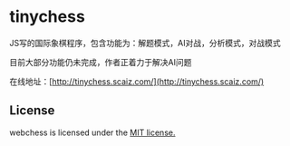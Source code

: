 # tinychess

JS写的国际象棋程序，包含功能为：解题模式，AI对战，分析模式，对战模式

目前大部分功能仍未完成，作者正着力于解决AI问题

在线地址：[http://tinychess.scaiz.com/](http://tinychess.scaiz.com/)


## License
webchess is licensed under the [MIT license.](http://scaiz.com/webchess/LICENSE.txt)

